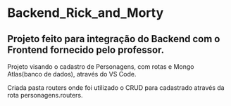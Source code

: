 # Backend_Rick_and_Morty

## Projeto feito para integração do Backend com o Frontend fornecido pelo professor.

Projeto visando o cadastro de Personagens, com rotas e Mongo Atlas(banco de dados), através do VS Code.

Criada pasta routers onde foi utilizado o CRUD para cadastrado através da rota personagens.routers.

